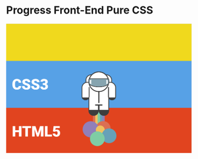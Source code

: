 # Progress Front-End Pure CSS
<p align="center">
  <img src="images/progress.png" width="800" title="nintendo switch">
</p>
